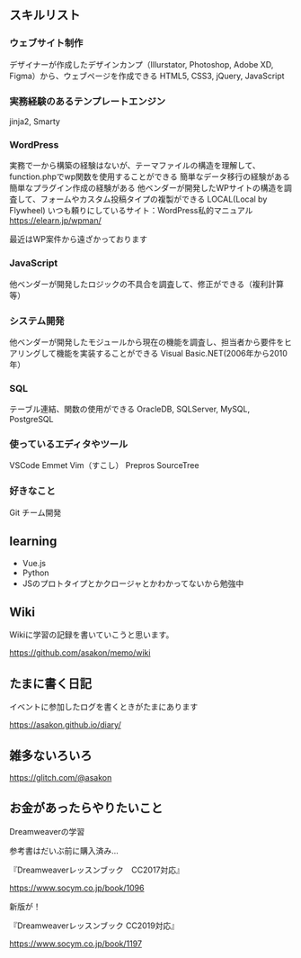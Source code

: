 ## スキルリスト

### ウェブサイト制作

デザイナーが作成したデザインカンプ（Illurstator, Photoshop, Adobe XD, Figma）から、ウェブページを作成できる
HTML5, CSS3, jQuery, JavaScript

### 実務経験のあるテンプレートエンジン

jinja2, Smarty

### WordPress

実務で一から構築の経験はないが、テーマファイルの構造を理解して、function.phpでwp関数を使用することができる
簡単なデータ移行の経験がある
簡単なプラグイン作成の経験がある
他ベンダーが開発したWPサイトの構造を調査して、フォームやカスタム投稿タイプの複製ができる
LOCAL(Local by Flywheel)
いつも頼りにしているサイト：WordPress私的マニュアル https://elearn.jp/wpman/

最近はWP案件から遠ざかっております

### JavaScript

他ベンダーが開発したロジックの不具合を調査して、修正ができる（複利計算 等）

### システム開発

他ベンダーが開発したモジュールから現在の機能を調査し、担当者から要件をヒアリングして機能を実装することができる
Visual Basic.NET(2006年から2010年）

### SQL

テーブル連結、関数の使用ができる
OracleDB, SQLServer, MySQL, PostgreSQL

### 使っているエディタやツール
VSCode
Emmet
Vim（すこし）
Prepros
SourceTree

### 好きなこと
Git
チーム開発

## learning
- Vue.js
- Python
- JSのプロトタイプとかクロージャとかわかってないから勉強中


## Wiki

Wikiに学習の記録を書いていこうと思います。

https://github.com/asakon/memo/wiki

## たまに書く日記

イベントに参加したログを書くときがたまにあります

https://asakon.github.io/diary/

## 雑多ないろいろ

https://glitch.com/@asakon


## お金があったらやりたいこと

Dreamweaverの学習

参考書はだいぶ前に購入済み…

『Dreamweaverレッスンブック　CC2017対応』

https://www.socym.co.jp/book/1096

新版が！

『Dreamweaverレッスンブック CC2019対応』

https://www.socym.co.jp/book/1197
